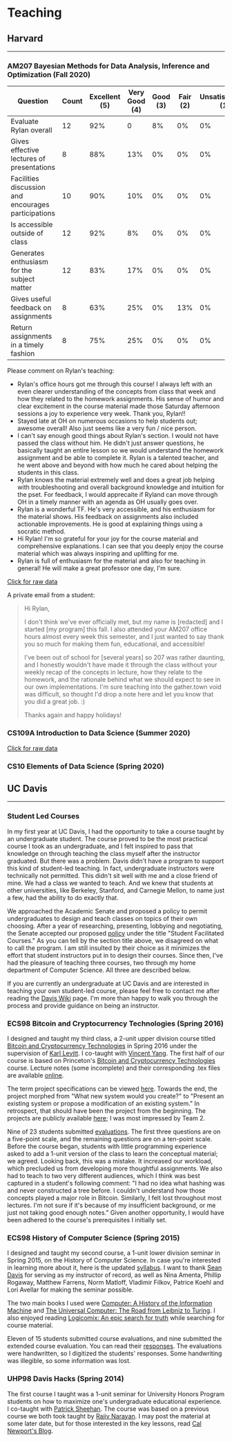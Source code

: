 # Teaching

## Harvard
-----

### AM207 Bayesian Methods for Data Analysis, Inference and Optimization (Fall 2020)

| Question | Count | Excellent (5) | Very Good (4) | Good (3) | Fair (2) | Unsatisfactory (1) | Rylan Mean | FAS Mean |
| -------- | ----- | ------------- | ------------- | -------- | -------- | ------------------ | ---------- | -------- |
| Evaluate Rylan overall | 12 | 92% |0 | 8% |            0% | 0% | 4.83 | 4.61|
| Gives effective lectures of presentations | 8 | 88% | 13% | 0% | 0% | 0% |4.88 | 4.53|
| Facilities discussion and encourages participations | 10 | 90% | 10% | 0% | 0% | 0% | 4.90 | 4.53|
| Is accessible outside of class | 12 | 92% | 8% | 0% | 0% | 0% | 4.92 | 4.66|
| Generates enthusiasm for the subject matter |12 | 83% | 17% | 0% | 0% | 0% | 4.83 | 4.51 |
| Gives useful feedback on assignments| 8 | 63% | 25% |0% | 13% | 0% | 4.38 | 4.54 |
| Return assignments in a timely fashion| 8 | 75% | 25% | 0% |0% |0% | 4.75 | 4.53

Please comment on Rylan's teaching:

- Rylan's office hours got me through this course! I always left with an even clearer understanding of the concepts from class that week
  and how they related to the homework assignments. His sense of humor and clear excitement in the course material made those
  Saturday afternoon sessions a joy to experience very week. Thank you, Rylan!!
- Stayed late at OH on numerous occasions to help students out; awesome overall! Also just seems like a very fun / nice person. 
- I can't say enough good things about Rylan's section. I would not have passed the class without him. He didn't just answer questions,
  he basically taught an entire lesson so we would understand the homework assignment and be able to complete it. Rylan is a talented
  teacher, and he went above and beyond with how much he cared about helping the students in this class. 
- Rylan knows the material extremely well and does a great job helping with troubleshooting and overall background knowledge and
  intuition for the pset. For feedback, I would apprecaite if Ryland can move through OH in a timely manner with an agenda as OH
  usually goes over.
- Rylan is a wonderful TF. He's very accessible, and his enthusiasm for the material shows. His feedback on assignments also included
  actionable improvements. He is good at explaining things using a socratic method.
- Hi Rylan! I'm so grateful for your joy for the course material and comprehensive explanations. I can see that you deeply enjoy the
  course material which was always inspiring and uplifting for me.
- Rylan is full of enthusiasm for the material and also for teaching in general! He will make a great professor one day, I'm sure.

[Click for raw data](teaching/2020_am207.pdf)

A private email from a student:

<blockquote>
Hi Rylan,

I don't think we've ever officially met, but my name is [redacted] and I started
[my program] this fall. I also attended your AM207 office hours almost
every week this semester, and I just wanted to say thank you so much for making them
fun, educational, and accessible!

I've been out of school for [several years] so 207 was rather daunting, and I honestly
wouldn't have made it through the class without your weekly recap of the concepts in
lecture, how they relate to the homework, and the rationale behind what we should
expect to see in our own implementations. I'm sure teaching into the gather.town 
void was difficult, so thought I'd drop a note here and let you know that you did
a great job. :)

Thanks again and happy holidays!
</blockquote>

### CS109A Introduction to Data Science (Summer 2020)

[Click for raw data](teaching/2020_cs109a.pdf)

### CS10 Elements of Data Science (Spring 2020)

## UC Davis
-----

### Student Led Courses

In my first year at UC Davis, I had the opportunity to take a course taught
by an undergraduate student. The course proved to be the most practical
course I took as an undergraduate, and I felt inspired to pass that knowledge
on through teaching the class myself after the instructor graduated. But
there was a problem. Davis didn't have a program to support this kind of
student-led teaching. In fact, undergraduate instructors were technically
not permitted. This didn't sit well with me and a close friend of mine.
We had a class we wanted to teach. And we knew that students at other universities, 
like Berkeley, Stanford, and Carnegie Mellon, to name just a few, had the ability to do exactly that.

We approached the Academic Senate and proposed a policy to permit undergraduates to design and teach classes on topics of their own choosing. After a year of researching, presenting, lobbying and negotiating, the Senate accepted our proposed <a href="http://academicsenate.ucdavis.edu/committees/committee-list/coci/policies-and-procedures.cfm#studentfac">policy</a> under the title "Student Facilitated Courses." As you can tell by the section title above, we disagreed on what to call the program. I am still insulted by their choice as it minimizes the effort that student instructors put in to design their courses. Since then, I've had the pleasure of teaching three courses, two through my home department of Computer Science. All three are described below.

If you are currently an undergraduate at UC Davis and are interested in teaching your own student-led
course, please feel free to contact me after reading the
<a href="https://localwiki.org/davis/Student_Facilitated_Courses">Davis Wiki</a> page. I'm more than happy
to walk you through the process and provide guidance on being an instructor.

### ECS98 Bitcoin and Cryptocurrency Technologies (Spring 2016)

I designed and taught my third class, a 2-unit upper division course titled <a href="../files/198FCourseSyllabus.pdf">Bitcoin and Cryptocurrency Technologies</a> in Spring 2016 under the supervision of <a href="http://faculty.engineering.ucdavis.edu/levitt/">Karl Levitt</a>. I co-taught with <a href="https://www.linkedin.com/in/vinyang">Vincent Yang</a>. The first half of our course is based on Princeton's <a href="https://www.coursera.org/course/bitcointech">Bitcoin and Cryptocurrency Technologies</a> course. Lecture notes (some incomplete) and their corresponding .tex files are available <a href="https://github.com/RylanSchaeffer/ECS198-Cryptocurrency-Technologies/tree/master/Lectures">online</a>.



The term project specifications can be viewed <a href="../files/198FTermProject.pdf"> here</a>. Towards the end, the project morphed from "What new system would you create?" to "Present an existing system or propose a modification of an existing system." In retrospect, that should have been the project from the beginning. The projects are publicly available <a href="https://github.com/RylanSchaeffer/ECS198-Cryptocurrency-Technologies/tree/master/Projects">here</a>; I was most impressed by Team 2.



Nine of 23 students submitted <a href="../files/RylanECS198F.pdf">evaluations</a>. The first three questions are on a five-point scale, and the remaining questions are on a ten-point scale. Before the course began, students with little programming experience asked to add a 1-unit version of the class to learn the conceptual material; we agreed. Looking back, this was a mistake. It increased our workload, which precluded us from developing more thoughtful assignments. We also had to teach to two very different audiences, which I think was best captured in a student's following comment: "I had no idea what hashing was and never constructed a tree before. I couldn't understand how those concepts played a major role in Bitcoin. Similarly, I felt lost throughout most lectures. I'm not sure if it's because of my insufficient background, or me just not taking good enough notes." Given another opportunity, I would have been adhered to the course's prerequisites I initially set.


### ECS98 History of Computer Science (Spring 2015)

I designed and taught my second course, a 1-unit lower division seminar in Spring 2015, on the History of Computer Science. In case you're interested in learning more about it, here is the updated <a href="../articles/HistoryofCSSyllabus.pdf">syllabus</a>. I want to thank <a href="http://web.cs.ucdavis.edu/people/lecturers/index.html">Sean Davis</a> for serving as my instructor of record, as well as Nina Amenta, Phillip Rogaway, Matthew Farrens, Norm Matloff, Vladimir Filkov, Patrice Koehl and Lori Avellar for making the seminar possible.


The two main books I used were <a href="https://www.goodreads.com/book/show/15937797-computer">Computer: A History of the Information Machine</a> and <a href="https://www.goodreads.com/book/show/299652.The_Universal_Computer">The Universal Computer: The Road from Leibniz to Turing</a>. I also enjoyed reading <a href="https://www.goodreads.com/book/show/6493321-logicomix">Logicomix: An epic search for truth</a> while searching for course material.

Eleven of 15 students submitted course evaluations, and nine submitted the extended course evaluation. You can read their <a href="https://docs.google.com/forms/d/1QGgtASCoJYZCxTJaJYoL02156iRUl2Ri_fB8Few-pnE/viewanalytics#start=publishanalytics">responses</a>. The evaluations were handwritten, so I digitized the students' responses. Some handwriting was illegible, so some information was lost.


### UHP98 Davis Hacks (Spring 2014)

The first course I taught was a 1-unit seminar for University Honors Program students on how to maximize one's undergraduate educational experience. I co-taught with <a href="https://www.linkedin.com/in/pjsheehan">Patrick Sheehan</a>. The course was based on a previous course we both took taught by <a href="https://www.linkedin.com/pub/rajiv-narayan/18/b0b/72a">Rajiv Narayan</a>. I may post the material at some later date, but for those interested in the key lessons, read <a href="http://calnewport.com/blog/about/">Cal Newport's Blog</a>.

